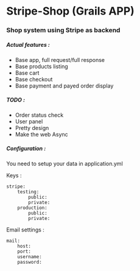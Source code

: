 # Stripe-Shop (Grails APP)

### Shop system using Stripe as backend

##### Actual features : 

- Base app, full request/full response
- Base products listing
- Base cart
- Base checkout
- Base payment and payed order display

##### TODO :

- Order status check
- User panel
- Pretty design
- Make the web Async

##### Configuration :

You need to setup your data in application.yml

Keys : 

    stripe:
        testing:
            public:
            private:
        production:
            public:
            private:
            
Email settings :

    mail:
        host:
        port:
        username:
        password: